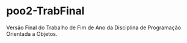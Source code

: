 # poo2-TrabFinal
Versão Final do Trabalho de Fim de Ano da Disciplina de Programação Orientada a Objetos.
